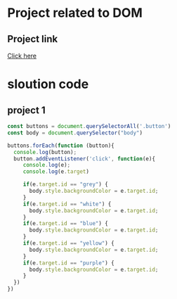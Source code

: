 # Project related to DOM

## Project link
[Click here](
    https://stackblitz.com/edit/dom-project-chaiaurcode-4hct64co?file=1-colorChanger%2Fchaiaurcode.js%3AL10-L10
)

# sloution code 

## project 1

``` javascript
const buttons = document.querySelectorAll('.button')
const body = document.querySelector("body")

buttons.forEach(function (button){
  console.log(button);
  button.addEventListener('click', function(e){
     console.log(e);
     console.log(e.target)

     if(e.target.id == "grey") {
       body.style.backgroundColor = e.target.id;
     }
     if(e.target.id == "white") {
       body.style.backgroundColor = e.target.id;
     }
     if(e.target.id == "blue") {
       body.style.backgroundColor = e.target.id;
     }
     if(e.target.id == "yellow") {
       body.style.backgroundColor = e.target.id;
     }
     if(e.target.id == "purple") {
       body.style.backgroundColor = e.target.id;
     }
  })
})


```